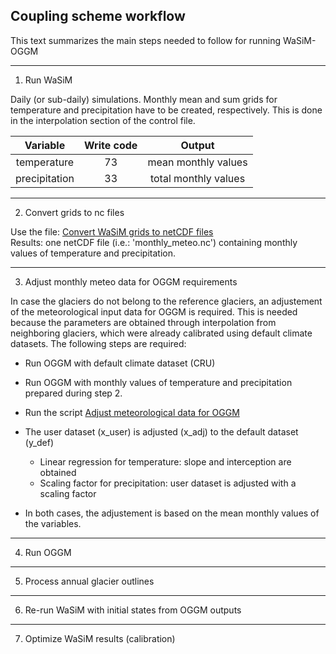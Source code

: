 ## Coupling scheme workflow
This text summarizes the main steps needed to follow for running WaSiM-OGGM
_____

1. Run WaSiM

Daily (or sub-daily) simulations. Monthly mean and sum grids for temperature and precipitation have to be created, respectively. This is done in the interpolation section of the control file.

Variable      | Write code  | Output                
:-----------: |:-----------:| :--------------------:
temperature   | 73          | mean monthly values   
precipitation | 33          | total monthly values 

_____
2. Convert grids to nc files

Use the file: [Convert WaSiM grids to netCDF files](../main/convert_raster_to_nc.py) \
Results: one netCDF file (i.e.: 'monthly_meteo.nc') containing monthly values of temperature and precipitation.

_____
3. Adjust monthly meteo data for OGGM requirements

In case the glaciers do not belong to the reference glaciers, an adjustement of the meteorological input data for OGGM is required. This is needed because the parameters are obtained through interpolation from neighboring glaciers, which were already calibrated using default climate datasets.
The following steps are required:

* Run OGGM with default climate dataset (CRU)
* Run OGGM with monthly values of temperature and precipitation prepared during step 2.
* Run the script [Adjust meteorological data for OGGM](../main/adjust_meteo.py) 
* The user dataset (x_user) is adjusted (x_adj) to the default dataset (y_def)
  
  * Linear regression for temperature: slope and interception are obtained
  * Scaling factor for precipitation: user dataset is adjusted with a scaling factor
* In both cases, the adjustement is based on the mean monthly values of the variables.

_____
4. Run OGGM


_____
5. Process annual glacier outlines


_____
6. Re-run WaSiM with initial states from OGGM outputs


_____
7. Optimize WaSiM results (calibration)
